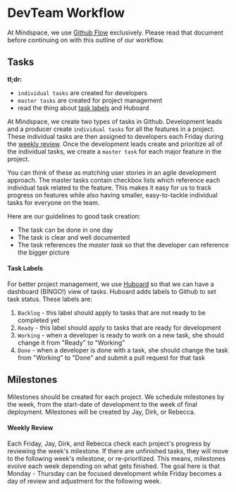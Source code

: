 
# DevTeam Workflow

At Mindspace, we use [Github Flow](https://guides.github.com/introduction/flow/index.html) exclusively. Please read that document before continuing on with this outline of our workflow.

## Tasks

**tl;dr:**

* `individual tasks` are created for developers
* `master tasks` are created for project management
* read the thing about [task labels](#task-labels) and Huboard

At Mindspace, we create two types of tasks in Github. Development leads and a producer create `individual tasks` for all the features in a project. These individual tasks are then assigned to developers each Friday during the [weekly review](#weekly-review). Once the development leads create and prioritize all of the individual tasks, we create a `master task` for each major feature in the project.

You can think of these as matching user stories in an agile development approach. The master tasks contain checkbox lists which reference each individual task related to the feature. This makes it easy for us to track progress on features while also having smaller, easy-to-tackle individual tasks for everyone on the team. 

Here are our guidelines to good task creation:

* The task can be done in one day
* The task is clear and well documented
* The task references the *master task* so that the developer can reference the bigger picture


#### Task Labels

For better project management, we use [Huboard](http://huboard.com/) so that we can have a dashboard (BINGO!) view of tasks. Huboard adds labels to Github to set task status. These labels are:

1. `Backlog` - this label should apply to tasks that are not ready to be completed yet
1. `Ready` - this label should apply to tasks that are ready for development
1. `Working` - when a developer is ready to work on a new task, she should change it from "Ready" to "Working"
1. `Done` - when a developer is done with a task, she should change the task from "Working" to "Done" and submit a pull request for that task


## Milestones

Milestones should be created for each project. We schedule milestones by the week, from the start-date of development to the week of final deployment. Milestones will be created by Jay, Dirk, or Rebecca. 

#### Weekly Review

Each Friday, Jay, Dirk, and Rebecca check each project's progress by reviewing the week's milestone. If there are unfinished tasks, they will move to the following week's milestone, or re-prioritized. This means, milestones evolve each week depending on what gets finished. The goal here is that Monday - Thursday can be focused development while Friday becomes a day of review and adjustment for the following week.
